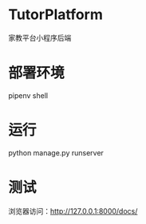 # TutorPlatform
家教平台小程序后端

# 部署环境
pipenv shell

# 运行
python manage.py runserver

# 测试
浏览器访问：http://127.0.0.1:8000/docs/

